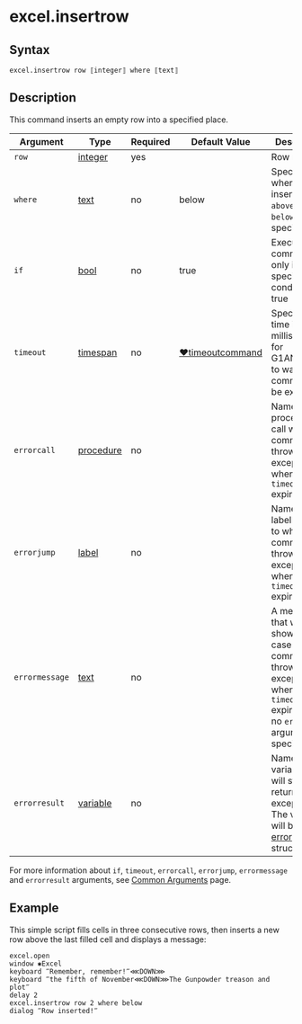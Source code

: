 # excel.insertrow

## Syntax

```G1ANT
excel.insertrow row ⟦integer⟧ where ⟦text⟧
```

## Description

This command inserts an empty row into a specified place.

| Argument | Type | Required | Default Value | Description |
| -------- | ---- | -------- | ------------- | ----------- |
| `row`          | [integer](G1ANT.Language/G1ANT.Language/Structures/IntegerStructure.md) | yes |  | Row number |
| `where`                 | [text](G1ANT.Language/G1ANT.Language/Structures/TextStructure.md) | no       | below                                                    | Specifies where to insert a row: `above` or `below` a specified row |
| `if`           | [bool](G1ANT.Language/G1ANT.Language/Structures/BooleanStructure.md) | no       | true                                                        | Executes the command only if a specified condition is true   |
| `timeout`      | [timespan](G1ANT.Language/G1ANT.Language/Structures/TimeSpanStructure.md) | no       | [♥timeoutcommand](G1ANT.Language/G1ANT.Addon.Core/Variables/TimeoutCommandVariable.md) | Specifies time in milliseconds for G1ANT.Robot to wait for the command to be executed |
| `errorcall`    | [procedure](G1ANT.Language/G1ANT.Language/Structures/ProcedureStructure.md) | no       |                                                             | Name of a procedure to call when the command throws an exception or when a given `timeout` expires |
| `errorjump`    | [label](G1ANT.Language/G1ANT.Language/Structures/LabelStructure.md) | no       |                                                             | Name of the label to jump to when the command throws an exception or when a given `timeout` expires |
| `errormessage` | [text](G1ANT.Language/G1ANT.Language/Structures/TextStructure.md) | no       |                                                             | A message that will be shown in case the command throws an exception or when a given `timeout` expires, and no `errorjump` argument is specified |
| `errorresult`  | [variable](G1ANT.Language/G1ANT.Language/Structures/VariableStructure.md) | no       |                                                             | Name of a variable that will store the returned exception. The variable will be of [error](G1ANT.Language/G1ANT.Language/Structures/ErrorStructure.md) structure  |

For more information about `if`, `timeout`, `errorcall`, `errorjump`, `errormessage` and `errorresult` arguments, see [Common Arguments](G1ANT.Manual/appendices/common-arguments.md) page.

## Example

This simple script fills cells in three consecutive rows, then inserts a new row above the last filled cell and displays a message:

```G1ANT
excel.open
window ✱Excel
keyboard ‴Remember, remember!‴⋘DOWN⋙
keyboard ‴the fifth of November⋘DOWN⋙The Gunpowder treason and plot‴
delay 2
excel.insertrow row 2 where below
dialog ‴Row inserted!‴
```

